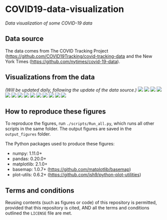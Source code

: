# COVID19-data-visualization
_Data visualization of some COVID-19 data_

## Data source
The data comes from The COVID Tracking Project (https://github.com/COVID19Tracking/covid-tracking-data and the New York Times (https://github.com/nytimes/covid-19-data).

## Visualizations from the data
_(Will be updated daily, following the update of the data source.)_
![](./output_figures/Map_01__positive_cases_by_state_2020-04-02.png)
![](./output_figures/Map_02__Positive_rate_by_state_2020-04-02.png)
![](./output_figures/Map_03__new_cases_from_2020-03-30_to_2020-04-02.png)
![](./output_figures/Trend_01__positive_cases_all_US_states__linear_scale__2020-04-02.png)
![](./output_figures/Trend_02__positive_cases_all_US_states__log_scale__2020-04-02.png)
![](./output_figures/Trend_03__positive_cases_all_states_excl_NY_NJ__linear_scale__2020-04-02.png)
![](./output_figures/Trend_04__positive_cases_all_states_excl_NY_NJ__log_scale__2020-04-02.png)
![](./output_figures/Trend_05__number_of_tests_all_US_states__linear__2020-04-02.png)
![](./output_figures/Trend_06__number_of_tests_all_US_states__log__2020-04-02.png)
![](./output_figures/Trend_07__positive_rate_all_states_2020-04-02.png)
![](./output_figures/Trend_08__positive_rate_all_states_excl_NY_NJ_2020-04-02.png)
![](./output_figures/Trend_09__tests_per_capita_2020-04-02.png)
![](./output_figures/Trend_10__positive_normalized_by_pop_density__linear__2020-04-02.png)
![](./output_figures/Trend_11__new_cases_vs_total_cases__2020-04-02.png)

## How to reproduce these figures
To reproduce the figures, run `./scripts/Run_all.py`, which runs all other scripts in the same folder. The output figures are saved in the `output_figures` folder.

The Python packages used to produce these figures:
  - numpy: 1.11.0+
  - pandas: 0.20.0+
  - matplotlib: 2.1.0+
  - basemap: 1.0.7+ (https://github.com/matplotlib/basemap)
  - plot-utils: 0.6.2+ (https://github.com/jsh9/python-plot-utilities)


## Terms and conditions
Reusing contents (such as figures or code) of this repository is permitted, provided that this repository is cited, AND all the terms and conditions outlined the `LICENSE` file are met.

